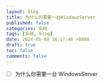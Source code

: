 ```yaml
---
layout: blog
title: 为什么你需要一台WindowsServer
published: false
categories: 系统
tags: [系统, blog]
date: 2024-05-09 16:17:46 +0800
draft: true
toc: false
comments: false
---
```


- [ ] 为什么你需要一台 WindowsServer
